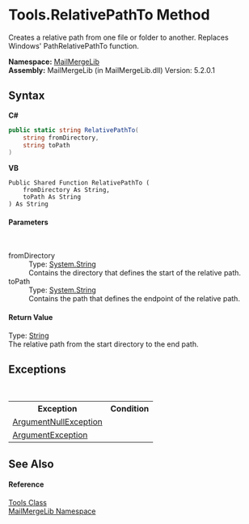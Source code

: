 # Tools.RelativePathTo Method 
 

Creates a relative path from one file or folder to another. Replaces Windows' PathRelativePathTo function.

**Namespace:**&nbsp;<a href="31c6ebbe-d683-7561-7308-5a5ee1f76bf5">MailMergeLib</a><br />**Assembly:**&nbsp;MailMergeLib (in MailMergeLib.dll) Version: 5.2.0.1

## Syntax

**C#**<br />
``` C#
public static string RelativePathTo(
	string fromDirectory,
	string toPath
)
```

**VB**<br />
``` VB
Public Shared Function RelativePathTo ( 
	fromDirectory As String,
	toPath As String
) As String
```


#### Parameters
&nbsp;<dl><dt>fromDirectory</dt><dd>Type: <a href="http://msdn2.microsoft.com/en-us/library/s1wwdcbf" target="_blank">System.String</a><br />Contains the directory that defines the start of the relative path.</dd><dt>toPath</dt><dd>Type: <a href="http://msdn2.microsoft.com/en-us/library/s1wwdcbf" target="_blank">System.String</a><br />Contains the path that defines the endpoint of the relative path.</dd></dl>

#### Return Value
Type: <a href="http://msdn2.microsoft.com/en-us/library/s1wwdcbf" target="_blank">String</a><br />The relative path from the start directory to the end path.

## Exceptions
&nbsp;<table><tr><th>Exception</th><th>Condition</th></tr><tr><td><a href="http://msdn2.microsoft.com/en-us/library/27426hcy" target="_blank">ArgumentNullException</a></td><td /></tr><tr><td><a href="http://msdn2.microsoft.com/en-us/library/3w1b3114" target="_blank">ArgumentException</a></td><td /></tr></table>

## See Also


#### Reference
<a href="035af935-b2dc-0551-0ca5-4288088c4c99">Tools Class</a><br /><a href="31c6ebbe-d683-7561-7308-5a5ee1f76bf5">MailMergeLib Namespace</a><br />